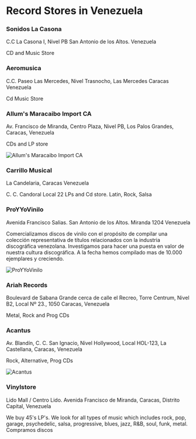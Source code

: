 # Record Stores in Venezuela

### Sonidos La Casona

C.C La Casona I, Nivel PB San Antonio de los Altos. Venezuela

CD and Music Store

### Aeromusica

C.C. Paseo Las Mercedes, Nivel Trasnocho,  Las Mercedes Caracas Venezuela

Cd Music Store

### Allum's Maracaibo Import CA

Av. Francisco de Miranda, Centro Plaza, Nivel PB, Los Palos Grandes, Caracas, Venezuela

CDs and LP store

![Allum's Maracaibo Import CA](https://discogslabs.imgix.net/vinylhub/55db8f35765a1f001120f16a.jpg?auto=compress%2Cformat&fit=max&fm=jpg&h=2000&w=2000&s=5776527be49179bb45b0c06c02bb20b6 "Allum's Maracaibo Import CA")

### Carrillo Musical

La Candelaria, Caracas Venezuela

C. C. Candoral  Local 22 
LPs and Cd store. Latin, Rock, Salsa

### ProYYoVinilo

Avenida Francisco Salias. San Antonio de los Altos. 
Miranda 1204
Venezuela

Comercializamos discos de vinilo con el propósito de compilar una colección representativa de títulos relacionados con la industria discográfica venezolana. Investigamos para hacer una puesta en valor de nuestra cultura discográfica. A la fecha hemos compilado mas de 10.000 ejemplares y creciendo.

![ProYYoVinilo](https://discogslabs.imgix.net/vinylhub/5b1247e35b7124002757df98.jpg?auto=compress%2Cformat&fit=max&fm=jpg&h=2000&w=2000&s=2cc50ef26da859160e21ff5116235988 "ProYYoVinilo")

### Ariah Records

Boulevard de Sabana Grande cerca de calle el Recreo, Torre Centrum, Nivel B2, Local Nº 23., 1050 Caracas, Venezuela

Metal, Rock and Prog CDs

### Acantus

Av. Blandín, C. C. San Ignacio, Nivel Hollywood, Local HOL-123, La Castellana, Caracas, Venezuela

Rock, Alternative, Prog  CDs

![Acantus](https://discogslabs.imgix.net/vinylhub/5a57a3894ac4e50041fb8b22.jpg?auto=compress%2Cformat&fit=max&fm=jpg&h=2000&w=2000&s=05c1052f4accf71f74af42436a77cbdb "Acantus")

### Vinylstore

Lido Mall / Centro Lido. Avenida Francisco de Miranda, Caracas, Distrito Capital, Venezuela

We buy 45's LP's. We look for all types of music which includes rock, pop, garage, psychedelic, salsa, progressive, blues, jazz, R&B, soul, funk, metal.
Compramos discos

